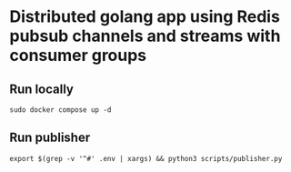 # Distributed golang app using Redis pubsub channels and streams with consumer groups

## Run locally
```shell
sudo docker compose up -d
```

## Run publisher
```shell
export $(grep -v '^#' .env | xargs) && python3 scripts/publisher.py
```
